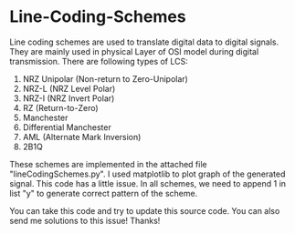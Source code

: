 # Line-Coding-Schemes

Line coding schemes are used to translate digital data to digital signals. They are mainly used in physical Layer of OSI model during digital transmission.
There are following types of LCS:
1. NRZ Unipolar (Non-return to Zero-Unipolar)
2. NRZ-L (NRZ Level Polar)
3. NRZ-I (NRZ Invert Polar)
4. RZ (Return-to-Zero)
5. Manchester
6. Differential Manchester
7. AML (Alternate Mark Inversion)
8. 2B1Q 

These schemes are implemented in the attached file "lineCodingSchemes.py".
I used matplotlib to plot graph of the generated signal. This code has a little issue.
In all schemes, we need to append 1 in list "y" to generate correct pattern of the scheme.

You can take this code and try to update this source code. You can also send me solutions to this issue!
Thanks!
